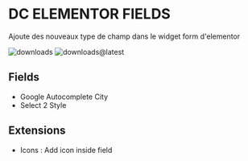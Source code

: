 # DC ELEMENTOR FIELDS
Ajoute des nouveaux type de champ dans le widget form d'elementor

![downloads](https://img.shields.io/github/downloads/dynamiccreative/dc-elementor-fields/total) ![downloads@latest](https://img.shields.io/github/downloads/dynamiccreative/dc-elementor-fields/latest/total)

## Fields

- Google Autocomplete City
- Select 2 Style

## Extensions

- Icons : Add icon inside field
